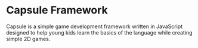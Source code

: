 # Capsule Framework

Capsule is a simple game development framework written in JavaScript designed to help young kids learn the basics of the language while creating simple 2D games.
